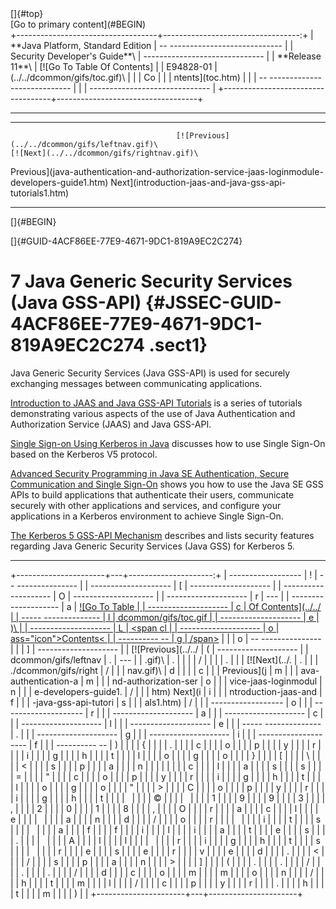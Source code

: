 <div class="header">
[]{#top}

<div class="zz-skip-header">
[Go to primary content](#BEGIN)

</div>
+-----------------------------------+----------------------------------:+
| **Java Platform, Standard Edition |   -- ---------------------------- |
| Security Developer's Guide**\     | ------------------------------    |
| **<span>Release 11</span>**\      |       [![Go To Table Of Contents] |
| E94828-01                         | (../../dcommon/gifs/toc.gif)\     |
|                                   |             <span class="icon">Co |
|                                   | ntents</span>](toc.htm)           |
|                                   |   -- ---------------------------- |
|                                   | ------------------------------    |
+-----------------------------------+-----------------------------------+

------------------------------------------------------------------------

  --------------------------------------------------------------------------------------------------------------------------- ------------------------------------------------------------------------------------ --
                                         [![Previous](../../dcommon/gifs/leftnav.gif)\                                                             [![Next](../../dcommon/gifs/rightnav.gif)\                      
   <span class="icon">Previous</span>](java-authentication-and-authorization-service-jaas-loginmodule-developers-guide1.htm)   <span class="icon">Next</span>](introduction-jaas-and-java-gss-api-tutorials1.htm)  
  --------------------------------------------------------------------------------------------------------------------------- ------------------------------------------------------------------------------------ --

[]{#BEGIN}

</div>
<!-- class="header" -->

<div class="ind">
[]{#GUID-4ACF86EE-77E9-4671-9DC1-819A9EC2C274}<!-- End Header -->

<span class="enumeration_chapter">7 </span>Java Generic Security Services (Java GSS-API) {#JSSEC-GUID-4ACF86EE-77E9-4671-9DC1-819A9EC2C274 .sect1}
========================================================================================

<div>
Java Generic Security Services (Java GSS-API) is used for securely
exchanging messages between communicating applications.

[Introduction to JAAS and Java GSS-API
Tutorials](introduction-jaas-and-java-gss-api-tutorials1.htm) is a
series of tutorials demonstrating various aspects of the use of Java
Authentication and Authorization Service (JAAS) and Java GSS-API.

[Single Sign-on Using Kerberos in
Java](single-sign-using-kerberos-java1.html#GUID-D4230975-A28B-4532-B1DD-3C7219A4867F)
discusses how to use Single Sign-On based on the Kerberos V5 protocol.

[Advanced Security Programming in Java SE Authentication, Secure
Communication and Single
Sign-On](advanced-security-programming-java-se-authentication-secure-communication-and-single-sign1.htm)
shows you how to use the Java SE GSS APIs to build applications that
authenticate their users, communicate securely with other applications
and services, and configure your applications in a Kerberos environment
to achieve Single Sign-On.

[The Kerberos 5 GSS-API
Mechanism](kerberos-5-gss-api-mechanism.html "This section describes and lists security features regarding Java Generic Security Services (Java GSS) for Kerberos 5. It also describes the Object Identifier (OID) for the Kerberos V5 mechanism, the encryption types, and the krb5.conf settings supported by Java GSS.")
describes and lists security features regarding Java Generic Security
Services (Java GSS) for Kerberos 5.

</div>
</div>
<!-- class="ind" --><!-- Start Footer -->

<div class="footer">

------------------------------------------------------------------------

+----------------------+---+---------------------:+
|   ------------------ | ! |   -- --------------- |
| -------------------- | [ | -------------------- |
| -------------------- | O | -------------------- |
| -------------------- | r | ---                  |
| -------------------- | a |       [![Go To Table |
| -------------------- | c |  Of Contents](../../ |
| ----- -------------- | l | dcommon/gifs/toc.gif |
| -------------------- | e | )\                   |
| -------------------- | L |             <span cl |
| -------------------- | o | ass="icon">Contents< |
| ---------- --        | g | /span>](toc.htm)     |
|                      | o |   -- --------------- |
|                      | ] | -------------------- |
|  [![Previous](../../ | ( | -------------------- |
| dcommon/gifs/leftnav | . | ---                  |
| .gif)\               | . |                      |
|                      | / |                      |
|                      | . |                      |
|        [![Next](../. | . |                      |
| ./dcommon/gifs/right | / |                      |
| nav.gif)\            | d |                      |
|                      | c |                      |
|    <span class="icon | o |                      |
| ">Previous</span>](j | m |                      |
| ava-authentication-a | m |                      |
| nd-authorization-ser | o |                      |
| vice-jaas-loginmodul | n |                      |
| e-developers-guide1. | / |                      |
| htm)   <span class=" | g |                      |
| icon">Next</span>](i | i |                      |
| ntroduction-jaas-and | f |                      |
| -java-gss-api-tutori | s |                      |
| als1.htm)            | / |                      |
|   ------------------ | o |                      |
| -------------------- | r |                      |
| -------------------- | a |                      |
| -------------------- | c |                      |
| -------------------- | l |                      |
| -------------------- | e |                      |
| ----- -------------- | . |                      |
| -------------------- | g |                      |
| -------------------- | i |                      |
| -------------------- | f |                      |
| ---------- --        | ) |                      |
|                      | { |                      |
|                      | . |                      |
|                      | c |                      |
|                      | o |                      |
|                      | p |                      |
|                      | y |                      |
|                      | r |                      |
|                      | i |                      |
|                      | g |                      |
|                      | h |                      |
|                      | t |                      |
|                      | l |                      |
|                      | o |                      |
|                      | g |                      |
|                      | o |                      |
|                      | } |                      |
|                      | [ |                      |
|                      | \ |                      |
|                      | < |                      |
|                      | s |                      |
|                      | p |                      |
|                      | a |                      |
|                      | n |                      |
|                      |   |                      |
|                      | c |                      |
|                      | l |                      |
|                      | a |                      |
|                      | s |                      |
|                      | s |                      |
|                      | = |                      |
|                      | " |                      |
|                      | c |                      |
|                      | o |                      |
|                      | p |                      |
|                      | y |                      |
|                      | r |                      |
|                      | i |                      |
|                      | g |                      |
|                      | h |                      |
|                      | t |                      |
|                      | l |                      |
|                      | o |                      |
|                      | g |                      |
|                      | o |                      |
|                      | " |                      |
|                      | > |                      |
|                      | C |                      |
|                      | o |                      |
|                      | p |                      |
|                      | y |                      |
|                      | r |                      |
|                      | i |                      |
|                      | g |                      |
|                      | h |                      |
|                      | t |                      |
|                      |   |                      |
|                      | © |                      |
|                      |   |                      |
|                      | 1 |                      |
|                      | 9 |                      |
|                      | 9 |                      |
|                      | 3 |                      |
|                      | , |                      |
|                      | 2 |                      |
|                      | 0 |                      |
|                      | 1 |                      |
|                      | 8 |                      |
|                      | , |                      |
|                      | O |                      |
|                      | r |                      |
|                      | a |                      |
|                      | c |                      |
|                      | l |                      |
|                      | e |                      |
|                      |   |                      |
|                      | a |                      |
|                      | n |                      |
|                      | d |                      |
|                      | / |                      |
|                      | o |                      |
|                      | r |                      |
|                      |   |                      |
|                      | i |                      |
|                      | t |                      |
|                      | s |                      |
|                      |   |                      |
|                      | a |                      |
|                      | f |                      |
|                      | f |                      |
|                      | i |                      |
|                      | l |                      |
|                      | i |                      |
|                      | a |                      |
|                      | t |                      |
|                      | e |                      |
|                      | s |                      |
|                      | . |                      |
|                      |   |                      |
|                      | A |                      |
|                      | l |                      |
|                      | l |                      |
|                      |   |                      |
|                      | r |                      |
|                      | i |                      |
|                      | g |                      |
|                      | h |                      |
|                      | t |                      |
|                      | s |                      |
|                      |   |                      |
|                      | r |                      |
|                      | e |                      |
|                      | s |                      |
|                      | e |                      |
|                      | r |                      |
|                      | v |                      |
|                      | e |                      |
|                      | d |                      |
|                      | . |                      |
|                      | < |                      |
|                      | / |                      |
|                      | s |                      |
|                      | p |                      |
|                      | a |                      |
|                      | n |                      |
|                      | > |                      |
|                      | ] |                      |
|                      | ( |                      |
|                      | . |                      |
|                      | . |                      |
|                      | / |                      |
|                      | . |                      |
|                      | . |                      |
|                      | / |                      |
|                      | d |                      |
|                      | c |                      |
|                      | o |                      |
|                      | m |                      |
|                      | m |                      |
|                      | o |                      |
|                      | n |                      |
|                      | / |                      |
|                      | h |                      |
|                      | t |                      |
|                      | m |                      |
|                      | l |                      |
|                      | / |                      |
|                      | c |                      |
|                      | p |                      |
|                      | y |                      |
|                      | r |                      |
|                      | . |                      |
|                      | h |                      |
|                      | t |                      |
|                      | m |                      |
|                      | ) |                      |
+----------------------+---+----------------------+

</div>
<!-- class="footer" -->
